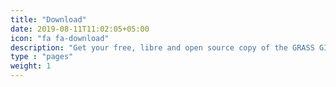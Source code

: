 ```yaml
---
title: "Download"
date: 2019-08-11T11:02:05+05:00
icon: "fa fa-download"
description: "Get your free, libre and open source copy of the GRASS GIS software"
type : "pages"
weight: 1
---
```







